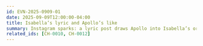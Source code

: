 ```yaml
---
id: EVN-2025-0909-01
date: 2025-09-09T12:00:00-04:00
title: Isabella’s lyric and Apollo’s like
summary: Instagram sparks: a lyric post draws Apollo into Isabella’s orbit.
related_ids: [CH-0010, CH-0012]
---
```

